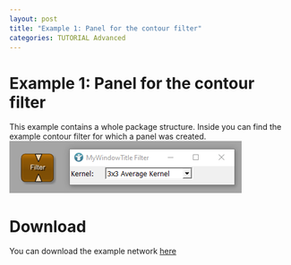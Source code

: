 ```yaml
---
layout: post
title: "Example 1: Panel for the contour filter"
categories: TUTORIAL Advanced
---
```


# Example 1: Panel for the contour filter
This example contains a whole package structure. Inside you can find the example contour filter for which a panel was created.
![Screenshot](./image.png)

# Download
You can download the example network [here](./MyPackageGroup.zip)
